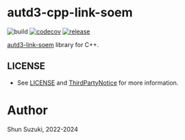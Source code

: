# autd3-cpp-link-soem

![build](https://github.com/shinolab/autd3-cpp-link-soem/workflows/build/badge.svg)
[![codecov](https://codecov.io/gh/shinolab/autd3-cpp-link-soem/graph/badge.svg?precision=2)](https://codecov.io/gh/shinolab/autd3-cpp-link-soem)
[![release](https://img.shields.io/github/v/release/shinolab/autd3-cpp-link-soem)](https://github.com/shinolab/autd3-cpp-link-soem/releases/latest)

[autd3-link-soem](https://github.com/shinolab/autd3-link-soem) library for C++.

## LICENSE

* See [LICENSE](./LICENSE) and [ThirdPartyNotice](./ThirdPartyNotice.txt) for more information.

# Author

Shun Suzuki, 2022-2024
